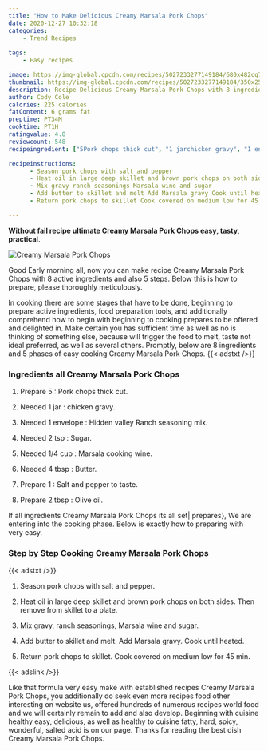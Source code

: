 ```yaml
---
title: "How to Make Delicious Creamy Marsala Pork Chops"
date: 2020-12-27 10:32:18
categories:
    - Trend Recipes
    
tags:
    - Easy recipes

image: https://img-global.cpcdn.com/recipes/5027233277149184/680x482cq70/creamy-marsala-pork-chops-recipe-main-photo.jpg
thumbnail: https://img-global.cpcdn.com/recipes/5027233277149184/350x250cq70/creamy-marsala-pork-chops-recipe-main-photo.jpg
description: Recipe Delicious Creamy Marsala Pork Chops with 8 ingredients and 5 stages of easy cooking.
author: Cody Cole
calories: 225 calories
fatContent: 6 grams fat
preptime: PT34M
cooktime: PT1H
ratingvalue: 4.8
reviewcount: 548
recipeingredient: ["5Pork chops thick cut", "1 jarchicken gravy", "1 envelopeHidden valley Ranch seasoning mix", "2 tspSugar", "1/4 cupMarsala cooking wine", "4 tbspButter", "1Salt and pepper to taste", "2 tbspOlive oil"]

recipeinstructions: 
      - Season pork chops with salt and pepper 
      - Heat oil in large deep skillet and brown pork chops on both sides Then remove from skillet to a plate 
      - Mix gravy ranch seasonings Marsala wine and sugar 
      - Add butter to skillet and melt Add Marsala gravy Cook until heated 
      - Return pork chops to skillet Cook covered on medium low for 45 min

---
```




**Without fail recipe ultimate Creamy Marsala Pork Chops easy, tasty, practical**. 


![Creamy Marsala Pork Chops](https://img-global.cpcdn.com/recipes/5027233277149184/680x482cq70/creamy-marsala-pork-chops-recipe-main-photo.jpg "Creamy Marsala Pork Chops")




Good Early morning all, now you can make recipe Creamy Marsala Pork Chops with 8 active ingredients and also 5 steps. Below this is how to prepare, please thoroughly meticulously.

In cooking there are some stages that have to be done, beginning to prepare active ingredients, food preparation tools, and additionally comprehend how to begin with beginning to cooking prepares to be offered and delighted in. Make certain you has sufficient time as well as no is thinking of something else, because will trigger the food to melt, taste not ideal preferred, as well as several others. Promptly, below are 8 ingredients and 5 phases of easy cooking Creamy Marsala Pork Chops.
{{< adstxt />}}

### Ingredients all Creamy Marsala Pork Chops


1. Prepare 5 : Pork chops thick cut.

1. Needed 1 jar : chicken gravy.

1. Needed 1 envelope : Hidden valley Ranch seasoning mix.

1. Needed 2 tsp : Sugar.

1. Needed 1/4 cup : Marsala cooking wine.

1. Needed 4 tbsp : Butter.

1. Prepare 1 : Salt and pepper to taste.

1. Prepare 2 tbsp : Olive oil.



If all ingredients Creamy Marsala Pork Chops its all set| prepares}, We are entering into the cooking phase. Below is exactly how to preparing with very easy.

### Step by Step Cooking Creamy Marsala Pork Chops

{{< adstxt />}}


1. Season pork chops with salt and pepper.



1. Heat oil in large deep skillet and brown pork chops on both sides. Then remove from skillet to a plate.



1. Mix gravy, ranch seasonings, Marsala wine and sugar.



1. Add butter to skillet and melt. Add Marsala gravy. Cook until heated.



1. Return pork chops to skillet. Cook covered on medium low for 45 min.





{{< adslink />}}

Like that formula very easy make with established recipes Creamy Marsala Pork Chops, you additionally do seek even more recipes food other interesting on website us, offered hundreds of numerous recipes world food and we will certainly remain to add and also develop. Beginning with cuisine healthy easy, delicious, as well as healthy to cuisine fatty, hard, spicy, wonderful, salted acid is on our page. Thanks for reading the best dish Creamy Marsala Pork Chops.
